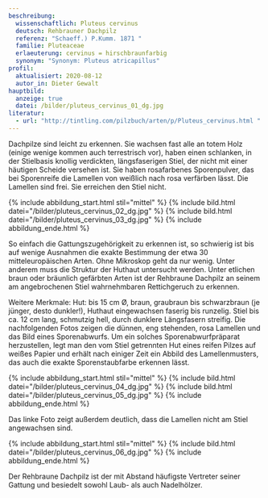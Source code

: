 ```yaml
---
beschreibung:
  wissenschaftlich: Pluteus cervinus
  deutsch: Rehbrauner Dachpilz
  referenz: "Schaeff.) P.Kumm. 1871 "
  familie: Pluteaceae
  erlaeuterung: cervinus = hirschbraunfarbig
  synonym: "Synonym: Pluteus atricapillus"
profil:
  aktualisiert: 2020-08-12
  autor_in: Dieter Gewalt
hauptbild:
  anzeige: true
  datei: /bilder/pluteus_cervinus_01_dg.jpg
literatur:
  - url: "http://tintling.com/pilzbuch/arten/p/Pluteus_cervinus.html "
---
```

Dachpilze sind leicht zu erkennen. Sie wachsen fast alle an totem Holz (einige wenige kommen auch terrestrisch vor), haben einen schlanken, in der Stielbasis knollig verdickten, längsfaserigen Stiel, der nicht mit einer häutigen Scheide versehen ist. Sie haben rosafarbenes Sporenpulver, das bei Sporenreife die Lamellen von weißlich nach rosa verfärben lässt. Die Lamellen sind frei. Sie erreichen den Stiel nicht.

{% include abbildung_start.html stil="mittel" %}
{% include bild.html datei="/bilder/pluteus_cervinus_02_dg.jpg" %}
{% include bild.html datei="/bilder/pluteus_cervinus_03_dg.jpg" %}
{% include abbildung_ende.html %}

So einfach die Gattungszugehörigkeit zu erkennen ist, so schwierig ist bis auf wenige Ausnahmen die exakte Bestimmung der etwa 30 mitteleuropäischen Arten. Ohne Mikroskop geht da nur wenig. Unter anderem muss die Struktur der Huthaut untersucht werden. Unter etlichen braun oder bräunlich gefärbten Arten ist der Rehbraune Dachpilz an seinem am angebrochenen Stiel wahrnehmbaren Rettichgeruch zu erkennen.

Weitere Merkmale: Hut: bis 15 cm Ø, braun, graubraun bis schwarzbraun (je jünger, desto dunkler!), Huthaut eingewachsen faserig bis runzelig. Stiel bis ca. 12 cm lang, schmutzig hell, durch dunklere Längsfasern streifig.
Die nachfolgenden Fotos zeigen die dünnen, eng stehenden, rosa Lamellen und das Bild eines Sporenabwurfs. Um ein solches Sporenabwurfpräparat herzustellen, legt man den vom Stiel getrennten Hut eines reifen Pilzes auf weißes Papier und erhält nach einiger Zeit ein Abbild des Lamellenmusters, das auch die exakte Sporenstaubfarbe erkennen lässt.

{% include abbildung_start.html stil="mittel" %}
{% include bild.html datei="/bilder/pluteus_cervinus_04_dg.jpg" %}
{% include bild.html datei="/bilder/pluteus_cervinus_05_dg.jpg" %}
{% include abbildung_ende.html %}

Das linke Foto zeigt außerdem deutlich, dass die Lamellen nicht am Stiel angewachsen sind.

{% include abbildung_start.html stil="mittel" %}
{% include bild.html datei="/bilder/pluteus_cervinus_06_dg.jpg" %}
{% include abbildung_ende.html %}

Der Rehbraune Dachpilz ist der mit Abstand häufigste Vertreter seiner Gattung und besiedelt sowohl Laub- als auch Nadelhölzer.